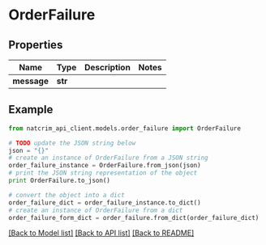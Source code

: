 # OrderFailure


## Properties
Name | Type | Description | Notes
------------ | ------------- | ------------- | -------------
**message** | **str** |  | 

## Example

```python
from natcrim_api_client.models.order_failure import OrderFailure

# TODO update the JSON string below
json = "{}"
# create an instance of OrderFailure from a JSON string
order_failure_instance = OrderFailure.from_json(json)
# print the JSON string representation of the object
print OrderFailure.to_json()

# convert the object into a dict
order_failure_dict = order_failure_instance.to_dict()
# create an instance of OrderFailure from a dict
order_failure_form_dict = order_failure.from_dict(order_failure_dict)
```
[[Back to Model list]](../README.md#documentation-for-models) [[Back to API list]](../README.md#documentation-for-api-endpoints) [[Back to README]](../README.md)


